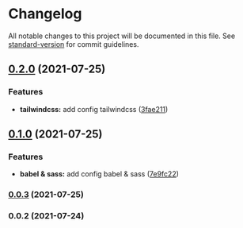 # Changelog

All notable changes to this project will be documented in this file. See [standard-version](https://github.com/conventional-changelog/standard-version) for commit guidelines.

## [0.2.0](https://github.com/gabrielmelo/html-starter/compare/v0.1.0...v0.2.0) (2021-07-25)


### Features

* **tailwindcss:** add config tailwindcss ([3fae211](https://github.com/gabrielmelo/html-starter/commit/3fae21107a5595bd0847ab11d929543d512facf3))

## [0.1.0](https://github.com/gabrielmelo/html-starter/compare/v0.0.3...v0.1.0) (2021-07-25)


### Features

* **babel & sass:** add config babel & sass ([7e9fc22](https://github.com/gabrielmelo/html-starter/commit/7e9fc22b6c33892eb768b4aa486a347d45f58a5e))

### [0.0.3](https://github.com/gabrielmelo/html-starter/compare/v0.0.2...v0.0.3) (2021-07-25)

### 0.0.2 (2021-07-24)
